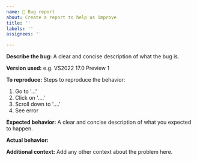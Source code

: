 ```yaml
---
name: 🐞 Bug report
about: Create a report to help us improve
title: ''
labels: ''
assignees: ''

---
```


**Describe the bug:**
A clear and concise description of what the bug is.

**Version used:**
e.g. VS2022 17.0 Preview 1

**To reproduce:**
Steps to reproduce the behavior:

1. Go to '...'
2. Click on '....'
3. Scroll down to '....'
4. See error

**Expected behavior:**
A clear and concise description of what you expected to happen.

**Actual behavior:**

**Additional context:**
Add any other context about the problem here.
